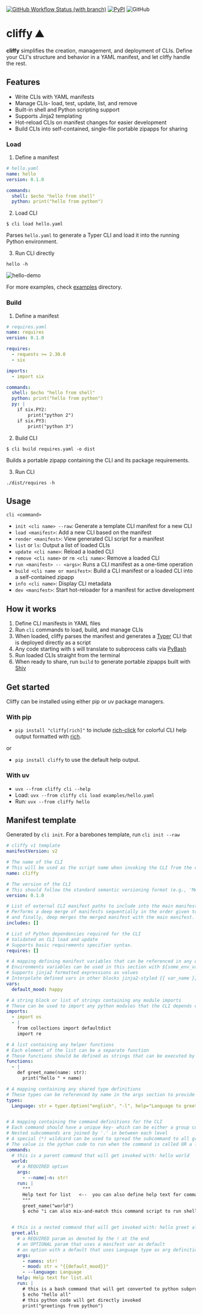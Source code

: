 [![GitHub Workflow Status (with branch)](https://img.shields.io/github/actions/workflow/status/jaykv/cliffy/python-app.yaml?branch=main)](https://github.com/jaykv/cliffy/actions)
[![PyPI](https://img.shields.io/pypi/v/cliffy)](https://pypi.org/project/cliffy/)
![GitHub](https://img.shields.io/github/license/jaykv/cliffy)

# cliffy :mountain:
**cliffy** simplifies the creation, management, and deployment of CLIs. Define your CLI's structure and behavior in a YAML manifest, and let cliffy handle the rest.

## Features
* Write CLIs with YAML manifests
* Manage CLIs- load, test, update, list, and remove
* Built-in shell and Python scripting support
* Supports Jinja2 templating
* Hot-reload CLIs on manifest changes for easier development
* Build CLIs into self-contained, single-file portable zipapps for sharing

### Load

1. Define a manifest
```yaml
# hello.yaml
name: hello
version: 0.1.0

commands:
  shell: $echo "hello from shell"
  python: print("hello from python")
```

2. Load CLI
```
$ cli load hello.yaml
```
Parses `hello.yaml` to generate a Typer CLI and load it into the running Python environment.

3. Run CLI directly

`hello -h`

![hello-demo](docs/images/hello.png)

For more examples, check [examples](examples/) directory.

### Build

1. Define a manifest
```yaml
# requires.yaml
name: requires
version: 0.1.0

requires:
  - requests >= 2.30.0
  - six

imports:
  - import six

commands:
  shell: $echo "hello from shell"
  python: print("hello from python")
  py: |
    if six.PY2:
        print("python 2")
    if six.PY3:
        print("python 3")
```

2. Build CLI
```
$ cli build requires.yaml -o dist
```

Builds a portable zipapp containing the CLI and its package requirements.

3. Run CLI
```
./dist/requires -h
```

## Usage
`cli <command>`
* `init <cli name> --raw`: Generate a template CLI manifest for a new CLI
* `load <manifest>`: Add a new CLI based on the manifest
* `render <manifest>`: View generated CLI script for a manifest
* `list` or `ls`: Output a list of loaded CLIs 
* `update <cli name>`: Reload a loaded CLI
* `remove <cli name>` or `rm <cli name>`: Remove a loaded CLI
* `run <manifest> -- <args>`: Runs a CLI manifest as a one-time operation
* `build <cli name or manifest>`: Build a CLI manifest or a loaded CLI into a self-contained zipapp
* `info <cli name>`: Display CLI metadata
* `dev <manifest>`: Start hot-reloader for a manifest for active development

## How it works
1. Define CLI manifests in YAML files
2. Run `cli` commands to load, build, and manage CLIs
3. When loaded, cliffy parses the manifest and generates a [Typer](https://github.com/tiangolo/typer) CLI that is deployed directly as a script
4. Any code starting with `$` will translate to subprocess calls via [PyBash](https://github.com/cliffy-sh/pybash)
5. Run loaded CLIs straight from the terminal
6. When ready to share, run `build` to generate portable zipapps built with [Shiv](https://github.com/linkedin/shiv)

## Get started

Cliffy can be installed using either pip or uv package managers.

### With pip
* `pip install "cliffy[rich]"` to include [rich-click](https://github.com/ewels/rich-click) for colorful CLI help output formatted with [rich](https://github.com/Textualize/rich).

or 

* `pip install cliffy` to use the default help output.

### With uv
* `uvx --from cliffy cli --help`
* Load: `uvx --from cliffy cli load examples/hello.yaml`
* Run: `uvx --from cliffy hello`

## Manifest template
Generated by `cli init`. For a barebones template, run `cli init --raw`

```yaml
# cliffy v1 template
manifestVersion: v2

# The name of the CLI
# This will be used as the script name when invoking the CLI from the command line.
name: cliffy

# The version of the CLI
# This should follow the standard semantic versioning format (e.g., 'MAJOR.MINOR.PATCH').
version: 0.1.0

# List of external CLI manifest paths to include into the main manifest
# Performs a deep merge of manifests sequentially in the order given to assemble a merged manifest
# and finally, deep merges the merged manifest with the main manifest.
includes: []

# List of Python dependencies required for the CLI
# Validated on CLI load and update
# Supports basic requirements specifier syntax.
requires: []

# A mapping defining manifest variables that can be referenced in any other blocks
# Environments variables can be used in this section with ${some_env_var} for dynamic parsing
# Supports jinja2 formatted expressions as values
# Interpolate defined vars in other blocks jinja2-styled {{ var_name }}.
vars:
  default_mood: happy

# A string block or list of strings containing any module imports
# These can be used to import any python modules that the CLI depends on.
imports:
  - import os
  - |
    from collections import defaultdict
    import re

# A list containing any helper functions
# Each element of the list can be a separate function
# These functions should be defined as strings that can be executed by the Python interpreter.
functions:
  - |
    def greet_name(name: str):
      print("hello " + name)

# A mapping containing any shared type definitions
# These types can be referenced by name in the args section to provide type annotations for params and options defined in the args section.
types:
  Language: str = typer.Option("english", "-l", help="Language to greet in", prompt=True)


# A mapping containing the command definitions for the CLI
# Each command should have a unique key- which can be either a group command or nested subcommands
# Nested subcommands are joined by '.' in between each level
# A special (*) wildcard can be used to spread the subcommand to all group-level commands
# The value is the python code to run when the command is called OR a list of bash commands to run (prefixed with $).
commands:
  # this is a parent command that will get invoked with: hello world
  world:
    # a REQUIRED option
    args:
      - --name|-n: str!
    run: |
      """
      Help text for list   <--  you can also define help text for command as docstring
      """
      greet_name("world")
      $ echo "i can also mix-and-match this command script to run shell commands"


  # this is a nested command that will get invoked with: hello greet all
  greet.all:
    # a REQUIRED param as denoted by the ! at the end
    # an OPTIONAL param that uses a manifest var as default
    # an option with a default that uses Language type as arg definition
    args:
      - names: str!
      - mood: str = "{{default_mood}}"
      - --language: Language
    help: Help text for list.all
    run: |
      # this is a bash command that will get converted to python subprocess call
      $ echo "hello all"
      # this python code will get directly invoked
      print("greetings from python")
```

